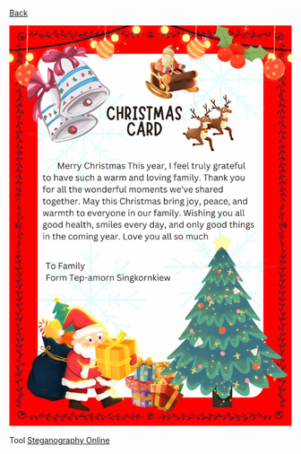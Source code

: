 [Back](README.md)

![e-card](images/e-card.png)

Tool [Steganography Online](https://stylesuxx.github.io/steganography/)
